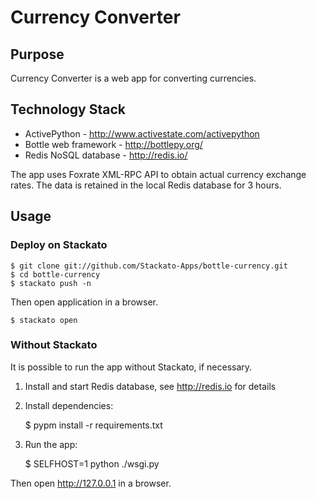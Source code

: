 # Currency Converter

## Purpose

Currency Converter is a web app for converting currencies. 

## Technology Stack

 * ActivePython - http://www.activestate.com/activepython
 * Bottle web framework - http://bottlepy.org/
 * Redis NoSQL database - http://redis.io/

The app uses Foxrate XML-RPC API to obtain actual currency
exchange rates. The data is retained in the local Redis 
database for 3 hours.

## Usage

### Deploy on Stackato

    $ git clone git://github.com/Stackato-Apps/bottle-currency.git
    $ cd bottle-currency
    $ stackato push -n

Then open application in a browser.

    $ stackato open

### Without Stackato

It is possible to run the app without Stackato, if necessary.

 1. Install and start Redis database, see http://redis.io for details

 1. Install dependencies:

    $ pypm install -r requirements.txt
 
 2. Run the app:

    $ SELFHOST=1 python ./wsgi.py
    
Then open http://127.0.0.1 in a browser.


